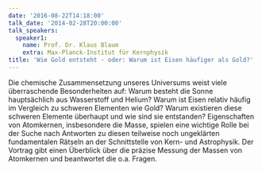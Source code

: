 ```yaml
---
date: '2016-08-22T14:18:00'
talk_date: '2014-02-28T20:00:00'
talk_speakers:
  speaker1:
    name: Prof. Dr. Klaus Blaum
    extra: Max-Planck-Institut für Kernphysik
title: 'Wie Gold entsteht - oder: Warum ist Eisen häufiger als Gold?'
---
```


Die chemische Zusammensetzung unseres Universums weist viele überraschende Besonderheiten auf: Warum besteht die Sonne hauptsächlich aus Wasserstoff und Helium? Warum ist Eisen relativ häufig im Vergleich zu schweren Elementen wie Gold? Warum existieren diese schweren Elemente überhaupt und wie sind sie entstanden? Eigenschaften von Atomkernen, insbesondere die Masse, spielen eine wichtige Rolle bei der Suche nach Antworten zu diesen teilweise noch ungeklärten fundamentalen Rätseln an der Schnittstelle von Kern- und Astrophysik. Der Vortrag gibt einen Überblick über die präzise Messung der Massen von Atomkernen und beantwortet die o.a. Fragen.